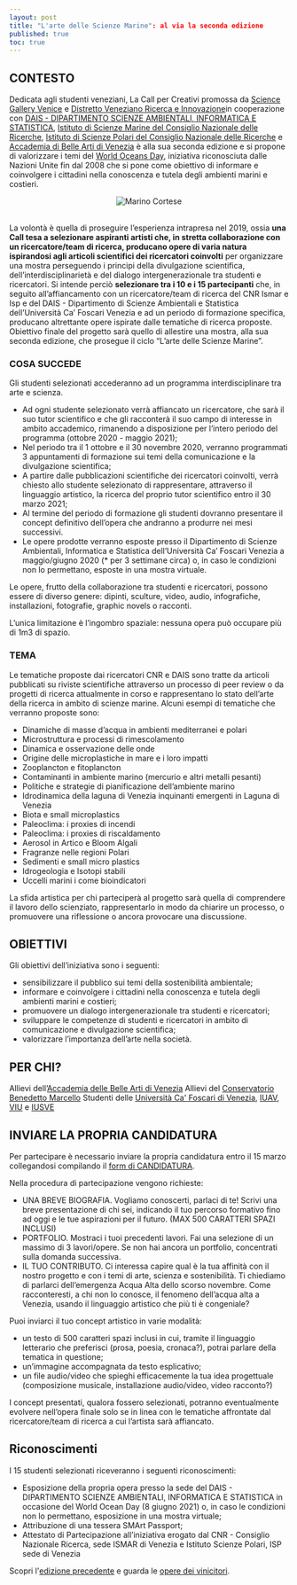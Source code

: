 ```yaml
---
layout: post
title: "L'arte delle Scienze Marine": al via la seconda edizione
published: true
toc: true
---
```

## CONTESTO

Dedicata agli studenti veneziani, La Call per Creativi promossa da [Science Gallery Venice](http://venice.sciencegallery.com) e [Distretto Veneziano Ricerca e Innovazione](http://distrettovenezianoricerca.it)in cooperazione con [DAIS - DIPARTIMENTO SCIENZE AMBIENTALI, INFORMATICA E STATISTICA](https://www.unive.it/pag/16129), [Istituto di Scienze Marine del Consiglio Nazionale delle Ricerche](http://www.ismar.cnr.it/), [Istituto di Scienze Polari del Consiglio Nazionale delle Ricerche](http://www.ismar.cnr.it/) e [Accademia di Belle Arti di Venezia](http://accademiavenezia.it) è alla sua seconda edizione e si propone di valorizzare i temi del [World Oceans Day](https://www.worldoceansday.org/), iniziativa riconosciuta dalle Nazioni Unite fin dal 2008 che si pone come obiettivo di informare e coinvolgere i cittadini nella conoscenza e tutela degli ambienti marini e costieri.

<div style="text-align:center">
  <img src="{{ site.baseurl }}/assets/posts/banner_wod_2.png" alt="Marino Cortese" />
</div>
<br>

La volontà è quella di proseguire l’esperienza intrapresa nel 2019, ossia **una Call tesa a selezionare aspiranti artisti che, in stretta collaborazione con un ricercatore/team di ricerca, producano opere di varia natura ispirandosi agli articoli scientifici dei ricercatori coinvolti** per organizzare una mostra perseguendo i principi della divulgazione scientifica, dell’interdisciplinarietà e del dialogo intergenerazionale tra studenti e ricercatori.
Si intende perciò **selezionare tra i 10 e i 15 partecipanti** che, in seguito all’affiancamento con un ricercatore/team di ricerca del CNR Ismar e Isp e del DAIS - Dipartimento di Scienze Ambientali e Statistica dell’Università Ca’ Foscari Venezia e ad un periodo di formazione specifica, producano altrettante opere ispirate dalle tematiche di ricerca proposte. Obiettivo finale del progetto sarà quello di allestire una mostra, alla sua seconda edizione, che prosegue il ciclo “L’arte delle Scienze Marine”.


### COSA SUCCEDE

Gli studenti selezionati accederanno ad un programma interdisciplinare tra arte e scienza.

- Ad ogni studente selezionato verrà affiancato un ricercatore, che sarà il suo tutor scientifico e che gli racconterà il suo campo di interesse in ambito accademico, rimanendo a disposizione per l’intero periodo del programma (ottobre 2020 - maggio 2021);
- Nel periodo tra il 1 ottobre e il 30 novembre 2020, verranno programmati 3 appuntamenti di formazione sui temi della comunicazione e la divulgazione scientifica;
- A partire dalle pubblicazioni scientifiche dei ricercatori coinvolti, verrà chiesto allo studente selezionato di rappresentare, attraverso il linguaggio artistico, la ricerca del proprio tutor scientifico entro il 30 marzo 2021;
- Al termine del periodo di formazione gli studenti dovranno presentare il concept definitivo dell’opera che andranno a produrre nei mesi successivi.
- Le opere prodotte verranno esposte presso il Dipartimento di Scienze Ambientali, Informatica e Statistica dell’Università Ca’ Foscari Venezia a maggio/giugno 2020 (* per 3 settimane circa) o, in caso le condizioni non lo permettano, esposte in una mostra virtuale.

Le opere, frutto della collaborazione tra studenti e ricercatori, possono essere di diverso genere: dipinti, sculture, video, audio, infografiche, installazioni, fotografie, graphic novels o racconti.

L’unica limitazione è l’ingombro spaziale: nessuna opera può occupare più di 1m3 di spazio.

### TEMA

Le tematiche proposte dai ricercatori CNR e DAIS sono tratte da articoli pubblicati su riviste scientifiche attraverso un processo di peer review o da progetti di ricerca attualmente in corso e rappresentano lo stato dell’arte della ricerca in ambito di scienze marine. Alcuni esempi di tematiche che verranno proposte sono:
- Dinamiche di masse d’acqua in ambienti mediterranei e polari
- Microstruttura e processi di rimescolamento
- Dinamica e osservazione delle onde
- Origine delle microplastiche in mare e i loro impatti
- Zooplancton e fitoplancton
- Contaminanti in ambiente marino (mercurio e altri metalli pesanti)
- Politiche e strategie di pianificazione dell’ambiente marino
- Idrodinamica della laguna di Venezia inquinanti emergenti in Laguna di Venezia
- Biota e small microplastics
- Paleoclima: i proxies di incendi
- Paleoclima: i proxies di riscaldamento
- Aerosol in Artico e Bloom Algali
- Fragranze nelle regioni Polari
- Sedimenti e small micro plastics
- Idrogeologia e Isotopi stabili
- Uccelli marini i come bioindicatori

La sfida artistica per chi parteciperà al progetto sarà quella di comprendere il lavoro dello scienziato, rappresentarlo in modo da chiarire un processo, o promuovere una riflessione o ancora provocare una discussione.

## OBIETTIVI

Gli obiettivi dell’iniziativa sono i seguenti:
- sensibilizzare il pubblico sui temi della sostenibilità ambientale;
- informare e coinvolgere i cittadini nella conoscenza e tutela degli ambienti marini e costieri;
- promuovere un dialogo intergenerazionale tra studenti e ricercatori;
- sviluppare le competenze di studenti e ricercatori in ambito di comunicazione e divulgazione scientifica;
- valorizzare l’importanza dell’arte nella società.

## PER CHI?

Allievi dell’[Accademia delle Belle Arti di Venezia](http://www.accademiavenezia.it/)
Allievi del [Conservatorio Benedetto Marcello](http://www.accademiavenezia.it/)
Studenti delle [Università Ca' Foscari di Venezia](unive.it), [IUAV](http://www.iuav.it/homepage/), [VIU](https://www.univiu.org/) e [IUSVE](https://www.iusve.it/)

## INVIARE LA PROPRIA CANDIDATURA

Per partecipare è necessario inviare la propria candidatura entro il 15 marzo collegandosi  compilando il [form di CANDIDATURA](https://docs.google.com/forms/d/1d1sQ3F-Him2qn2U1Rh8KXqX1EhTyYqEG8LnM-O4QDaQ/prefill).

Nella procedura di partecipazione vengono richieste:
- UNA BREVE BIOGRAFIA. Vogliamo conoscerti, parlaci di te! Scrivi una breve presentazione di chi sei, indicando il tuo percorso formativo fino ad oggi e le tue aspirazioni per il futuro. (MAX 500 CARATTERI SPAZI INCLUSI)
- PORTFOLIO. Mostraci i tuoi precedenti lavori. Fai una selezione di un massimo di 3 lavori/opere. Se non hai ancora un portfolio, concentrati sulla domanda successiva.
- IL TUO CONTRIBUTO. Ci interessa capire qual è la tua affinità con il nostro progetto e con i temi di arte, scienza e sostenibilità. Ti chiediamo di parlarci dell’emergenza Acqua Alta dello scorso novembre. Come racconteresti, a chi non lo conosce, il fenomeno dell’acqua alta a Venezia, usando il linguaggio artistico che più ti è congeniale?

Puoi inviarci il tuo concept artistico in varie modalità:

- un testo di 500 caratteri spazi inclusi in cui, tramite il linguaggio letterario che preferisci (prosa, poesia, cronaca?), potrai parlare della tematica in questione;
- un’immagine accompagnata da testo esplicativo;
- un file audio/video che spieghi efficacemente la tua idea progettuale (composizione musicale, installazione audio/video, video racconto?)

I concept presentati, qualora fossero selezionati, potranno eventualmente evolvere nell’opera finale solo se in linea con le tematiche affrontate dal ricercatore/team di ricerca a cui l’artista sarà affiancato.
## Riconoscimenti
I 15 studenti selezionati riceveranno i seguenti riconoscimenti:
- Esposizione della propria opera presso la sede del DAIS - DIPARTIMENTO SCIENZE AMBIENTALI, INFORMATICA E STATISTICA in occasione del World Ocean Day (8 giugno 2021) o, in caso le condizioni non lo permettano, esposizione in una mostra virtuale;
- Attribuzione di una tessera SMArt Passport;
- Attestato di Partecipazione all’iniziativa erogato dal CNR - Consiglio Nazionale Ricerca, sede ISMAR di Venezia e Istituto Scienze Polari, ISP sede di Venezia

Scopri l'[edizione precedente](http://distrettovenezianoricerca.it/progetti/arte_scienze_marine.html) e guarda le [opere dei vinicitori](https://venice.sciencegallery.com/art-of-marine-sciences).
